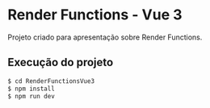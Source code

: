 # Render Functions - Vue 3

Projeto criado para apresentação sobre Render Functions.

## Execução do projeto

```bash
$ cd RenderFunctionsVue3
$ npm install
$ npm run dev
```
